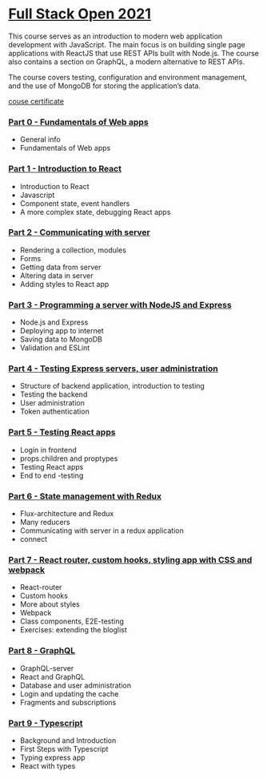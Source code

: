 # [Full Stack Open 2021](https://fullstackopen.com/en/)

This course serves as an introduction to modern web application development with JavaScript. The main focus is on building single page applications with ReactJS that use REST APIs built with Node.js. The course also contains a section on GraphQL, a modern alternative to REST APIs.

The course covers testing, configuration and environment management, and the use of MongoDB for storing the application’s data.

[couse certificate](https://studies.cs.helsinki.fi/stats/api/certificate/fullstackopen/en/e3be60dfdc3ec5edfef7cc1f0182a01a)

### [Part 0 - Fundamentals of Web apps](./part0)

- General info
- Fundamentals of Web apps

### [Part 1 - Introduction to React](./part1)

- Introduction to React
- Javascript
- Component state, event handlers
- A more complex state, debugging React apps

### [Part 2 - Communicating with server](./part2)

- Rendering a collection, modules
- Forms
- Getting data from server
- Altering data in server
- Adding styles to React app

### [Part 3 - Programming a server with NodeJS and Express](./part3)

- Node.js and Express
- Deploying app to internet
- Saving data to MongoDB
- Validation and ESLint

### [Part 4 - Testing Express servers, user administration](./part4)

- Structure of backend application, introduction to testing
- Testing the backend
- User administration
- Token authentication

### [Part 5 - Testing React apps](./part5)

- Login in frontend
- props.children and proptypes
- Testing React apps
- End to end -testing

### [Part 6 - State management with Redux](./part6)

- Flux-architecture and Redux
- Many reducers
- Communicating with server in a redux application
- connect

### [Part 7 - React router, custom hooks, styling app with CSS and webpack](./part7)

- React-router
- Custom hooks
- More about styles
- Webpack
- Class components, E2E-testing
- Exercises: extending the bloglist

### [Part 8 - GraphQL](./part8)

- GraphQL-server
- React and GraphQL
- Database and user administration
- Login and updating the cache
- Fragments and subscriptions

### [Part 9 - Typescript](./part9)

- Background and Introduction
- First Steps with Typescript
- Typing express app
- React with types
